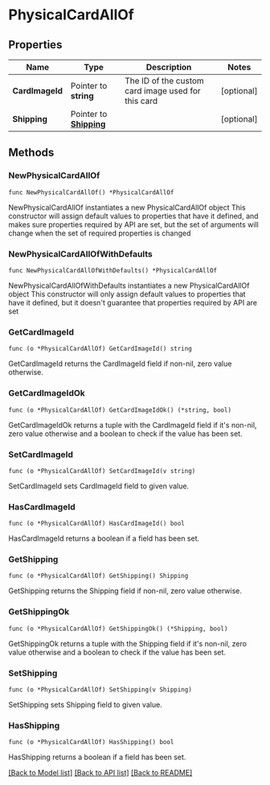 # PhysicalCardAllOf

## Properties

Name | Type | Description | Notes
------------ | ------------- | ------------- | -------------
**CardImageId** | Pointer to **string** | The ID of the custom card image used for this card | [optional] 
**Shipping** | Pointer to [**Shipping**](Shipping.md) |  | [optional] 

## Methods

### NewPhysicalCardAllOf

`func NewPhysicalCardAllOf() *PhysicalCardAllOf`

NewPhysicalCardAllOf instantiates a new PhysicalCardAllOf object
This constructor will assign default values to properties that have it defined,
and makes sure properties required by API are set, but the set of arguments
will change when the set of required properties is changed

### NewPhysicalCardAllOfWithDefaults

`func NewPhysicalCardAllOfWithDefaults() *PhysicalCardAllOf`

NewPhysicalCardAllOfWithDefaults instantiates a new PhysicalCardAllOf object
This constructor will only assign default values to properties that have it defined,
but it doesn't guarantee that properties required by API are set

### GetCardImageId

`func (o *PhysicalCardAllOf) GetCardImageId() string`

GetCardImageId returns the CardImageId field if non-nil, zero value otherwise.

### GetCardImageIdOk

`func (o *PhysicalCardAllOf) GetCardImageIdOk() (*string, bool)`

GetCardImageIdOk returns a tuple with the CardImageId field if it's non-nil, zero value otherwise
and a boolean to check if the value has been set.

### SetCardImageId

`func (o *PhysicalCardAllOf) SetCardImageId(v string)`

SetCardImageId sets CardImageId field to given value.

### HasCardImageId

`func (o *PhysicalCardAllOf) HasCardImageId() bool`

HasCardImageId returns a boolean if a field has been set.

### GetShipping

`func (o *PhysicalCardAllOf) GetShipping() Shipping`

GetShipping returns the Shipping field if non-nil, zero value otherwise.

### GetShippingOk

`func (o *PhysicalCardAllOf) GetShippingOk() (*Shipping, bool)`

GetShippingOk returns a tuple with the Shipping field if it's non-nil, zero value otherwise
and a boolean to check if the value has been set.

### SetShipping

`func (o *PhysicalCardAllOf) SetShipping(v Shipping)`

SetShipping sets Shipping field to given value.

### HasShipping

`func (o *PhysicalCardAllOf) HasShipping() bool`

HasShipping returns a boolean if a field has been set.


[[Back to Model list]](../README.md#documentation-for-models) [[Back to API list]](../README.md#documentation-for-api-endpoints) [[Back to README]](../README.md)


